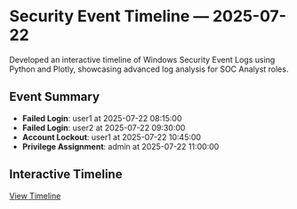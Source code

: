 # Security Event Timeline — 2025-07-22

Developed an interactive timeline of Windows Security Event Logs using Python and Plotly, showcasing advanced log analysis for SOC Analyst roles.

## Event Summary
- **Failed Login**: user1 at 2025-07-22 08:15:00
- **Failed Login**: user2 at 2025-07-22 09:30:00
- **Account Lockout**: user1 at 2025-07-22 10:45:00
- **Privilege Assignment**: admin at 2025-07-22 11:00:00

## Interactive Timeline
[View Timeline](security_timeline_2025-07-22.html)